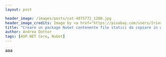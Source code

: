 ```yaml
---
layout: post

header_image: /images/posts/cat-4075772_1280.jpg
header_image_credits: Image by <a href="https://pixabay.com/users/Irina_kukuts-1213707/?utm_source=link-attribution&amp;utm_medium=referral&amp;utm_campaign=image&amp;utm_content=4075772">Irina_kukuts</a> from <a href="https://pixabay.com/?utm_source=link-attribution&amp;utm_medium=referral&amp;utm_campaign=image&amp;utm_content=4075772">Pixabay</a>
title: "Creare un package NuGet contenente file statici da copiare in wwwroot"
author: Andrea Dottor
tags: [ASP.NET Core, NuGet]
---
```


aaa
